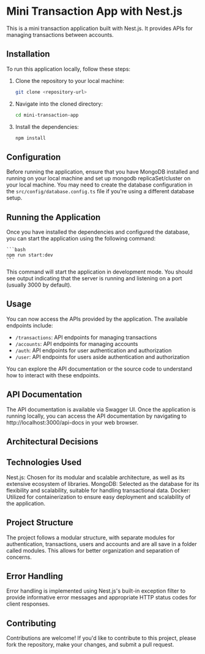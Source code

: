 # Mini Transaction App with Nest.js

This is a mini transaction application built with Nest.js. It provides APIs for managing transactions between accounts.

## Installation

To run this application locally, follow these steps:

1. Clone the repository to your local machine:

    ```bash
    git clone <repository-url>
    ```

2. Navigate into the cloned directory:

    ```bash
    cd mini-transaction-app
    ```

3. Install the dependencies:

    ```bash
    npm install
    ```

## Configuration

Before running the application, ensure that you have MongoDB installed and running on your local machine and set up mongodb replicaSet/cluster on your local machine. You may need to create the database configuration in the `src/config/database.config.ts` file if you're using a different database setup.

## Running the Application

Once you have installed the dependencies and configured the database, you can start the application using the following command:

    ```bash
    npm run start:dev
    ```

This command will start the application in development mode. You should see output indicating that the server is running and listening on a port (usually 3000 by default).

## Usage

You can now access the APIs provided by the application. The available endpoints include:

- `/transactions`: API endpoints for managing transactions
- `/accounts`: API endpoints for managing accounts
- `/auth`: API endpoints for user authentication and authorization
- `/user`: API endpoints for users aside authentication and authorization

You can explore the API documentation or the source code to understand how to interact with these endpoints.

## API Documentation

The API documentation is available via Swagger UI. Once the application is running locally, you can access the API documentation by navigating to http://localhost:3000/api-docs in your web browser.

## Architectural Decisions

## Technologies Used

Nest.js: Chosen for its modular and scalable architecture, as well as its extensive ecosystem of libraries.
MongoDB: Selected as the database for its flexibility and scalability, suitable for handling transactional data.
Docker: Utilized for containerization to ensure easy deployment and scalability of the application.

## Project Structure
The project follows a modular structure, with separate modules for authentication, transactions, users and accounts and are all save in a folder called modules. This allows for better organization and separation of concerns.

## Error Handling
Error handling is implemented using Nest.js's built-in exception filter to provide informative error messages and appropriate HTTP status codes for client responses.

## Contributing

Contributions are welcome! If you'd like to contribute to this project, please fork the repository, make your changes, and submit a pull request.
